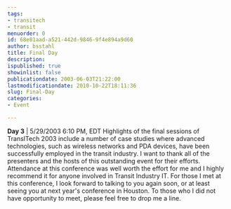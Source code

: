 ```yaml
---
tags:
- transitech
- transit
menuorder: 0
id: 68e81aad-a521-442d-9846-9f4e894a9d60
author: bsstahl
title: Final Day
description: 
ispublished: true
showinlist: false
publicationdate: 2003-06-03T21:22:00
lastmodificationdate: 2010-10-22T18:11:36
slug: Final-Day
categories:
- Event

---
```


**Day 3** | 5/29/2003 6:10 PM, EDT
 Highlights of the final sessions of TransITech 2003 include a number of case studies where advanced technologies, such as wireless networks and PDA devices, have been successfully employed in the transit industry. I want to thank all of the presenters and the hosts of this outstanding event for their efforts. Attendance at this conference was well worth the effort for me and I highly recommend it for anyone involved in Transit Industry IT. For those I met at this conference, I look forward to talking to you again soon, or at least seeing you at next year's conference in Houston. To those who I did not have opportunity to meet, please feel free to drop me a line. 
